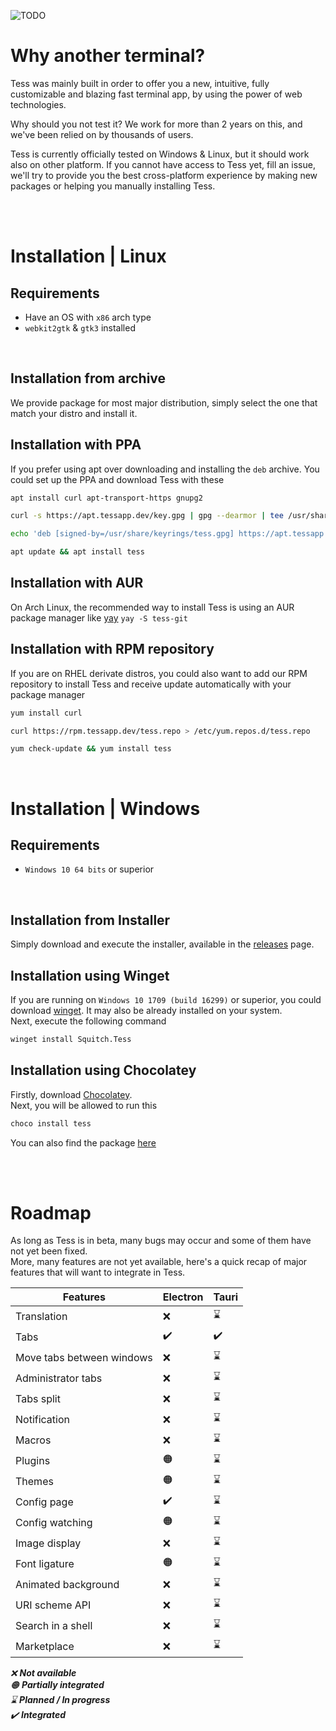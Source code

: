 ![TODO](https://tessapp.dev/static/assets/website_thumbnail.png)

# Why another terminal?

Tess was mainly built in order to offer you a new, intuitive, fully customizable and blazing fast terminal app, by using the power of web technologies.

Why should you not test it? We work for more than 2 years on this, and we've been relied on by thousands of users.

Tess is currently officially tested on Windows & Linux, but it should work also on other platform.
If you cannot have access to Tess yet, fill an issue, we'll try to provide you the best cross-platform experience by making new packages or helping you manually installing Tess.

<br>
<br>

# Installation | Linux

## Requirements

* Have an OS with `x86` arch type
* `webkit2gtk` & `gtk3` installed

<br>

## Installation from archive

We provide package for most major distribution, simply select the one that match your distro and install it.

## Installation with PPA

If you prefer using apt over downloading and installing the `deb` archive. You could set up the PPA and download Tess with these
```bash
apt install curl apt-transport-https gnupg2

curl -s https://apt.tessapp.dev/key.gpg | gpg --dearmor | tee /usr/share/keyrings/tess.gpg > /dev/null

echo 'deb [signed-by=/usr/share/keyrings/tess.gpg] https://apt.tessapp.dev stable main' >> /etc/apt/sources.list.d/tess-packages.list

apt update && apt install tess
```

## Installation with AUR

On Arch Linux, the recommended way to install Tess is using an AUR package manager like [yay](https://todo.define)
`yay -S tess-git`

## Installation with RPM repository

If you are on RHEL derivate distros, you could also want to add our RPM repository to install Tess and receive update automatically with your package manager

```bash
yum install curl 

curl https://rpm.tessapp.dev/tess.repo > /etc/yum.repos.d/tess.repo

yum check-update && yum install tess
```
<br>

# Installation | Windows

## Requirements

* `Windows 10 64 bits` or superior

<br>

## Installation from Installer

Simply download and execute the installer, available in the [releases](https://github.com/SquitchYT/Tess/releases) page.

## Installation using Winget

If you are running on `Windows 10 1709 (build 16299)` or superior, you could download [winget](https://github.com/microsoft/winget-cli). It may also be already installed on your system.<br>
Next, execute the following command

```sh
winget install Squitch.Tess
```

## Installation using Chocolatey

Firstly, download [Chocolatey](https://chocolatey.org/install).<br>
Next, you will be allowed to run this

```sh
choco install tess
```

You can also find the package [here](https://community.chocolatey.org/packages/tess)

<br>
<br>

# Roadmap

As long as Tess is in beta, many bugs may occur and some of them have not yet been fixed.<br>
More, many features are not yet available, here's a quick recap of major features that will want to integrate in Tess.


|Features                 |Electron|Tauri|
|-------------------------|--------|-----|
|Translation              |❌      |⌛   |
|Tabs                     |✔️      |✔️   |
|Move tabs between windows|❌      |⌛   |
|Administrator tabs       |❌      |⌛   |
|Tabs split               |❌      |⌛   |
|Notification             |❌      |⌛   |
|Macros                   |❌      |⌛   |
|Plugins                  |🟠      |⌛   |
|Themes                   |🟠      |⌛   |
|Config page              |✔️      |⌛   |
|Config watching          |🟠      |⌛   |
|Image display            |❌      |⌛   |
|Font ligature            |🟠      |⌛   |
|Animated background      |❌      |⌛   |
|URI scheme API           |❌      |⌛   |
|Search in a shell        |❌      |⌛   |
|Marketplace              |❌      |⌛   |


*❌ **Not available**<br>*
*🟠 **Partially integrated**<br>*
*⌛ **Planned / In progress**<br>*
*✔️ **Integrated**<br>*

